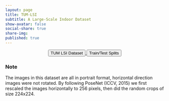 ```yaml
---
layout: page
title: TUM-LSI
subtitle: A Large-Scale Indoor Dataset
show-avatar: false
social-share: true
share-img:
published: true
---
```


<div style="text-align: center">
<a href="https://github.com/NavVisResearch/NavVis-Indoor-Dataset/" target="_blank">
<button class="button buttonpaper">TUM LSI Dataset</button>
</a>
<a href="http://hazirbas.com/projects/tum-lsi/tum-lsi.zip">
<button class="button buttonpaper">Train/Test Splits</button>
</a>
</div>

### Note
The images in this dataset are all in portrait format, horizontal direction images were not rotated. By following PoseNet (ICCV, 2015) we first rescaled the images horizontally to 256 pixels, then did the random crops of size 224x224. 
